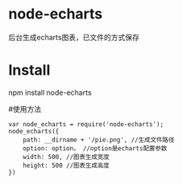 # node-echarts
后台生成echarts图表，已文件的方式保存

# Install
npm install node-echarts

#使用方法
```
var node_echarts = require('node-echarts');
node_echarts({
    path: __dirname + '/pie.png', //生成文件路径
    option: option， //option是echarts配置参数
    width: 500, //图表生成宽度
    height: 500 //图表生成高度
})

```
